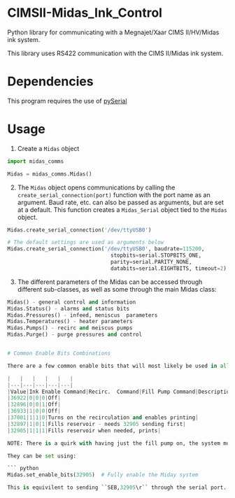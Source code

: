 # CIMSII-Midas_Ink_Control
Python library for communicating with a Megnajet/Xaar CIMS II/HV/Midas ink system.

This library uses RS422 communication with the CIMS II/Midas ink system.

# Dependencies

This program requires the use of [pySerial](https://github.com/pyserial/pyserial)

# Usage

1) Create a ``Midas`` object
``` python
import midas_comms

Midas = midas_comms.Midas()
```
2) The ``Midas`` object opens communications by calling the ``create_serial_connection(port)`` function with the port name as an argument. Baud rate, etc. can also be passed as arguments, but are set at a default. This function creates a ``Midas_Serial`` object tied to the ``Midas`` object.

``` python
Midas.create_serial_connection('/dev/ttyUSB0')

# The default settings are used as arguments below
Midas.create_serial_connection('/dev/ttyUSB0', baudrate=115200,
                                 stopbits=serial.STOPBITS_ONE,
                                 parity=serial.PARITY_NONE,
                                 databits=serial.EIGHTBITS, timeout=2):
```
3) The different parameters of the Midas can be accessed through different sub-classes, as well as some through the main Midas class:

``` python
Midas() - general control and information
Midas.Status() - alarms and status bits
Midas.Pressures() - infeed, meniscus  parameters
Midas.Temperatures() - heater parameters
Midas.Pumps() - recirc and meiscus pumps
Midas.Purge() - purge pressures and control


# Common Enable Bits Combinations

There are a few common enable bits that will most likely be used in all programs:

|   |   |   |   |   |
|---|---|---|---|---|
|Value|Ink Enable Command|Recirc.  Command|Fill Pump Command|Description|
|36922|0|0|0|Off|
|32896|0|0|1|Off|
|36933|1|0|0|Off|
|37001|1|1|0|Turns on the recirculation and enables printing|
|32897|1|0|1|Fills reservoir - needs 32905 sending first|
|32905|1|1|1|Fills reservoir when needed, prints|

NOTE: There is a quirk with having just the fill pump on, the system must be fully enabled, and then the recirculation and enable printing disabled.

They can be set using:

``` python
Midas.set_enable_bits(32905)  # Fully enable the Miday system

This is equivilent to sending ``SEB,32905\r`` through the serial port.